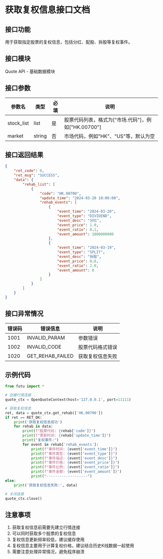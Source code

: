 # 获取复权信息接口文档

## 接口功能
用于获取指定股票的复权信息，包括分红、配股、拆股等复权事件。

## 接口模块
Quote API - 基础数据模块

## 接口参数
| 参数名 | 类型 | 必填 | 说明 |
|--------|------|------|------|
| stock_list | list | 是 | 股票代码列表，格式为["市场.代码"]，例如["HK.00700"] |
| market | string | 否 | 市场代码，例如"HK"、"US"等，默认为空 |

## 接口返回结果
```json
{
    "ret_code": 0,
    "ret_msg": "SUCCESS",
    "data": {
        "rehab_list": [
            {
                "code": "HK.00700",
                "update_time": "2024-03-20 10:00:00",
                "rehab_events": [
                    {
                        "event_time": "2024-03-20",
                        "event_type": "DIVIDEND",
                        "event_desc": "分红",
                        "event_price": 1.0,
                        "event_ratio": 0.1,
                        "event_amount": 1000000000
                    },
                    {
                        "event_time": "2024-03-19",
                        "event_type": "SPLIT",
                        "event_desc": "拆股",
                        "event_price": 0.0,
                        "event_ratio": 2.0,
                        "event_amount": 0
                    }
                ]
            }
        ]
    }
}
```

## 接口异常情况
| 错误码 | 错误信息 | 说明 |
|--------|----------|------|
| 1001 | INVALID_PARAM | 参数错误 |
| 1002 | INVALID_CODE | 股票代码格式错误 |
| 1020 | GET_REHAB_FAILED | 获取复权信息失败 |

## 示例代码
```python
from futu import *

# 创建行情连接
quote_ctx = OpenQuoteContext(host='127.0.0.1', port=11111)

# 获取复权信息
ret, data = quote_ctx.get_rehab(['HK.00700'])
if ret == RET_OK:
    print('获取复权信息成功')
    for rehab in data:
        print(f"股票代码: {rehab['code']}")
        print(f"更新时间: {rehab['update_time']}")
        print("复权事件:")
        for event in rehab['rehab_events']:
            print(f"事件时间: {event['event_time']}")
            print(f"事件类型: {event['event_type']}")
            print(f"事件描述: {event['event_desc']}")
            print(f"事件价格: {event['event_price']}")
            print(f"事件比例: {event['event_ratio']}")
            print(f"事件金额: {event['event_amount']}")
            print("-------------------")
else:
    print('获取复权信息失败:', data)

# 关闭连接
quote_ctx.close()
```

## 注意事项
1. 获取复权信息前需要先建立行情连接
2. 可以同时获取多个股票的复权信息
3. 复权信息更新频率较低，建议缓存使用
4. 复权信息主要用于计算复权价格，建议结合历史K线数据一起使用
5. 需要注意处理异常情况，避免程序崩溃 